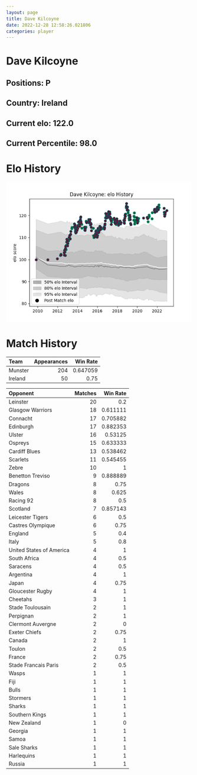 ```yaml
---  
layout: page  
title: Dave Kilcoyne  
date: 2022-12-28 12:58:26.021806  
categories: player  
---
```

# Dave Kilcoyne

## Positions: P

## Country: Ireland

## Current elo: 122.0

## Current Percentile: 98.0

# Elo History


![elo history](history_DaveKilcoyne.png)
# Match History


| Team    |   Appearances |   Win Rate |
|:--------|--------------:|-----------:|
| Munster |           204 |   0.647059 |
| Ireland |            50 |   0.75     |

| Opponent                 |   Matches |   Win Rate |
|:-------------------------|----------:|-----------:|
| Leinster                 |        20 |   0.2      |
| Glasgow Warriors         |        18 |   0.611111 |
| Connacht                 |        17 |   0.705882 |
| Edinburgh                |        17 |   0.882353 |
| Ulster                   |        16 |   0.53125  |
| Ospreys                  |        15 |   0.633333 |
| Cardiff Blues            |        13 |   0.538462 |
| Scarlets                 |        11 |   0.545455 |
| Zebre                    |        10 |   1        |
| Benetton Treviso         |         9 |   0.888889 |
| Dragons                  |         8 |   0.75     |
| Wales                    |         8 |   0.625    |
| Racing 92                |         8 |   0.5      |
| Scotland                 |         7 |   0.857143 |
| Leicester Tigers         |         6 |   0.5      |
| Castres Olympique        |         6 |   0.75     |
| England                  |         5 |   0.4      |
| Italy                    |         5 |   0.8      |
| United States of America |         4 |   1        |
| South Africa             |         4 |   0.5      |
| Saracens                 |         4 |   0.5      |
| Argentina                |         4 |   1        |
| Japan                    |         4 |   0.75     |
| Gloucester Rugby         |         4 |   1        |
| Cheetahs                 |         3 |   1        |
| Stade Toulousain         |         2 |   1        |
| Perpignan                |         2 |   1        |
| Clermont Auvergne        |         2 |   0        |
| Exeter Chiefs            |         2 |   0.75     |
| Canada                   |         2 |   1        |
| Toulon                   |         2 |   0.5      |
| France                   |         2 |   0.75     |
| Stade Francais Paris     |         2 |   0.5      |
| Wasps                    |         1 |   1        |
| Fiji                     |         1 |   1        |
| Bulls                    |         1 |   1        |
| Stormers                 |         1 |   1        |
| Sharks                   |         1 |   1        |
| Southern Kings           |         1 |   1        |
| New Zealand              |         1 |   0        |
| Georgia                  |         1 |   1        |
| Samoa                    |         1 |   1        |
| Sale Sharks              |         1 |   1        |
| Harlequins               |         1 |   1        |
| Russia                   |         1 |   1        |